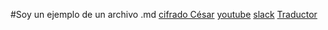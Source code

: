 #Soy un ejemplo de un archivo .md
[cifrado César](https://en.wikipedia.org/wikyi/Caesar_cipher)
[youtube](https://www.youtube.com/)
[slack](https://app.slack.com/client/T0NNB6T0R/C01EEAMNNB0)
[Traductor](https://www.deepl.com/translator#es/en/stadis)
